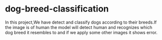 # dog-breed-classification
In this project,We have detect and classify dogs according to their breeds.If the image is of human the model will detect human and recognizes which dog breed it resembles to and if we apply some other images it shows error.
